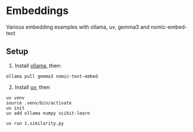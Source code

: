 # Embeddings
Various embedding examples with ollama, uv, gemma3 and nomic-embed-text

## Setup

1. Install [ollama](https://ollama.com/download), then:
```
ollama pull gemma3 nomic-text-embed
```

2. Install [uv](https://docs.astral.sh/uv/#installation), then
```
uv venv
source .venv/bin/activate  
uv init
uv add ollama numpy scikit-learn

uv run 1.similarity.py
```